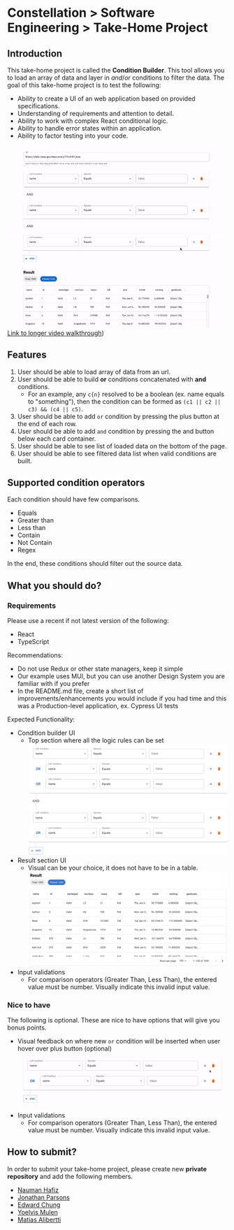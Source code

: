 # Constellation > Software Engineering > Take-Home Project

## Introduction

This take-home project is called the **Condition Builder**. This tool allows you to load an array of data and layer in _and_/_or_ conditions to filter the data. The goal of this take-home project is to test the following:

- Ability to create a UI of an web application based on provided specifications.
- Understanding of requirements and attention to detail.
- Ability to work with complex React conditional logic.
- Ability to handle error states within an application.
- Ability to factor testing into your code.

![demo](./images/demo.gif)
[Link to longer video walkthrough](./video/ui_demo_20221219.mp4))

## Features

1. User should be able to load array of data from an url.
2. User should be able to build **or** conditions concatenated with **and** conditions.
   - For an example, any `c{n}` resolved to be a boolean (ex. name equals to "something"), then the condition can be formed as `(c1 || c2 || c3) && (c4 || c5)`.
3. User should be able to add `or` condition by pressing the plus button at the end of each row.
4. User should be able to add `and` condition by pressing the and button below each card container.
5. User should be able to see list of loaded data on the bottom of the page.
6. User should be able to see filtered data list when valid conditions are built.

## Supported condition operators

Each condition should have few comparisons.

- Equals
- Greater than
- Less than
- Contain
- Not Contain
- Regex

In the end, these conditions should filter out the source data.

## What you should do?

### Requirements

Please use a recent if not latest version of the following:
- React
- TypeScript

Recommendations:
- Do not use Redux or other state managers, keep it simple
- Our example uses MUI, but you can use another Design System you are familiar with if you prefer
- In the README.md file, create a short list of improvements/enhancements you would include if you had time and this was a Production-level application, ex. Cypress UI tests


Expected Functionality:
- Condition builder UI 
  - Top section where all the logic rules can be set
    ![Condition Builder UI](./images/condition_builder_ui.png)
- Result section UI
  - Visual can be your choice, it does not have to be in a table.
    ![Result UI](./images/result_ui.png)
- Input validations
  - For comparison operators (Greater Than, Less Than), the entered value must be number. Visually indicate this invalid input value.


### Nice to have

The following is optional. These are nice to have options that will give you bonus points.

- Visual feedback on where new `or` condition will be inserted when user hover over plus button (optional)
  ![Visual Feedback](./images/row_feedback.gif)
- Input validations
  - For comparison operators (Greater Than, Less Than), the entered value must be number. Visually indicate this invalid input value.


## How to submit?

In order to submit your take-home project, please create new **private repository** and add the following members.

- [Nauman Hafiz](https://www.github.com/canisvulgaris)
- [Jonathan Parsons](https://www.github.com/jmparsons)
- [Edward Chung](https://www.github.com/munjo5746)
- [Yoelvis Mulen](https://www.github.com/ymulenll)
- [Matias Alibertti](https://github.com/mattrc)
